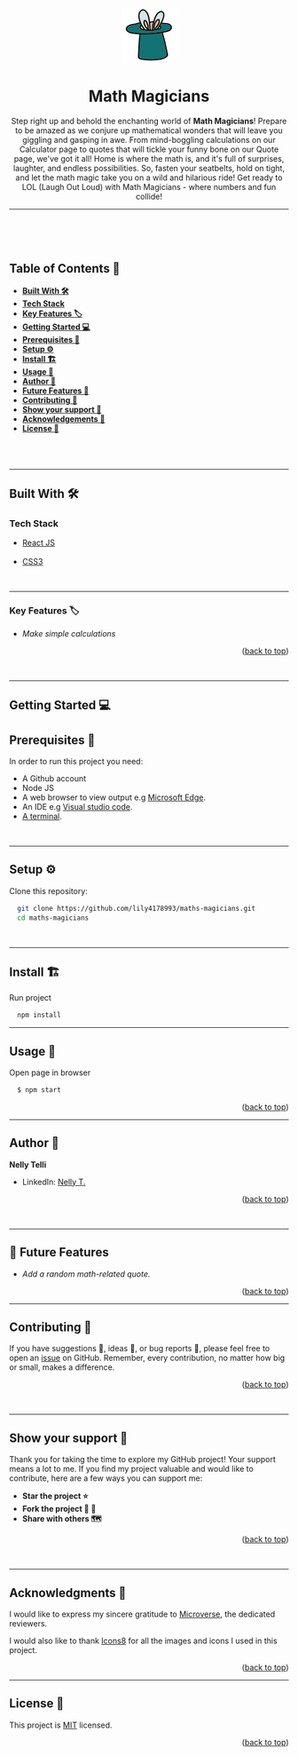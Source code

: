<a name="readme-top"></a>

<div align="center">
  
  ![logo100](./logo100.png)
# **Math Magicians**

Step right up and behold the enchanting world of **Math Magicians**! Prepare to be amazed as we conjure up mathematical wonders that will leave you giggling and gasping in awe. From mind-boggling calculations on our Calculator page to quotes that will tickle your funny bone on our Quote page, we've got it all! Home is where the math is, and it's full of surprises, laughter, and endless possibilities. So, fasten your seatbelts, hold on tight, and let the math magic take you on a wild and hilarious ride! Get ready to LOL (Laugh Out Loud) with Math Magicians - where numbers and fun collide!

---

  <br/>
  <br/>
  <br/>
</div>

<!-- TABLE OF CONTENTS -->

## <b>Table of Contents 📗

- [Built With 🛠](#built-with)
- [Tech Stack](#tech-stack)
- [Key Features 🏷️](#key-features)
- [Getting Started 💻](#getting-started)
- [Prerequisites 🧱](#prerequisites)
- [Setup ⚙️](#setup)
- [Install 🏗️](#install)
- [Usage 📂](#usage)
- [Author 👤](#author)
- [Future Features 🔭](#future-features)
- [Contributing 🤝](#contributing)
- [Show your support 🌟](#support)
- [Acknowledgements 🙏](#acknowledgements)
- [License 📝](#license)
  </b><br><br><br><br>

---

<!-- BUILT WITH -->

## **Built With 🛠**<a name="built-with"></a><br>

### Tech Stack <a name="tech-stack"></a>

  <ul>
    <li><a href="https://reactnative.dev/">React JS</a></li><br>
    <li><a href="https://webpack.js.org">CSS3</a></li>
  </ul>

<br>

---

<!-- KEY FEATURES -->

### **Key Features 🏷️** <a name="key-features"></a>

- _Make simple calculations_

<p align="right">(<a href="#readme-top">back to top</a>)</p>
<br>

---

<!-- GETTING STARTED -->

## Getting Started 💻<a name="getting-started"></a>

<!-- PREREQUISITIES -->

## **Prerequisites 🧱**<a name="prerequisites"></a>

In order to run this project you need:

- A Github account
- Node JS
- A web browser to view output e.g [Microsoft Edge](https://www.microsoft.com/en-us/edge).
- An IDE e.g [Visual studio code](https://code.visualstudio.com/).
- [A terminal](https://code.visualstudio.com/docs/terminal/basics).

<br>

---

<!-- SETUP -->

## **Setup ⚙️**<a name="setup"></a>

Clone this repository:<br>

```sh
  git clone https://github.com/lily4178993/maths-magicians.git
  cd maths-magicians

```

<br>

---

<!-- INSTALL -->

## **Install 🏗️**<a name="install"></a>

Run project

```sh
  npm install
```

---

<!-- USAGE -->

## **Usage 📂**<a name="usage"></a>

Open page in browser

```sh
  $ npm start
```

<p align="right">(<a href="#readme-top">back to top</a>)</p>

---

<!-- AUTHOR -->

## **Author 👤**<a name="author"></a>

**Nelly Telli**

- LinkedIn: [Nelly T.](https://www.linkedin.com/in/nelly-t-330414266/)

<p align="right">(<a href="#readme-top">back to top</a>)</p>

<br>

---

## 🔭 Future Features <a name="future-features"></a>

- _Add a random math-related quote._

<p align="right">(<a href="#readme-top">back to top</a>)</p>

---

<!-- CONTRIBUTING -->

## **Contributing 🤝**<a name="contributing"></a>

If you have suggestions 📝, ideas 🤔, or bug reports 🐛, please feel free to open an [issue](https://github.com/lily4178993/maths-magicians/issues) on GitHub.
Remember, every contribution, no matter how big or small, makes a difference.

<p align="right">(<a href="#readme-top">back to top</a>)</p>

<br>

---

<!-- SUPPORT -->

## **Show your support 🌟**<a name="support"></a>

Thank you for taking the time to explore my GitHub project! Your support means a lot to me. If you find my project valuable and would like to contribute, here are a few ways you can support me:

- **Star the project ⭐️**
- **Fork the project 🍴 🎣**
- **Share with others 🗺️**

<p align="right">(<a href="#readme-top">back to top</a>)</p>

<br>

---

<!-- ACKNOWLEDGEMENTS -->

## **Acknowledgments 🙏**<a name="acknowledgements"></a>

I would like to express my sincere gratitude to [Microverse](https://github.com/microverseinc), the dedicated reviewers.

I would also like to thank <a target="_blank" href="https://icons8.com">Icons8</a> for all the images and icons I used in this project.

<p align="right">(<a href="#readme-top">back to top</a>)</p>

---

<!-- LICENCE -->

## <b>License 📝</b><a name="license"></a>

This project is [MIT](./LICENSE) licensed.

<p align="right">(<a href="#readme-top">back to top</a>)</p>
